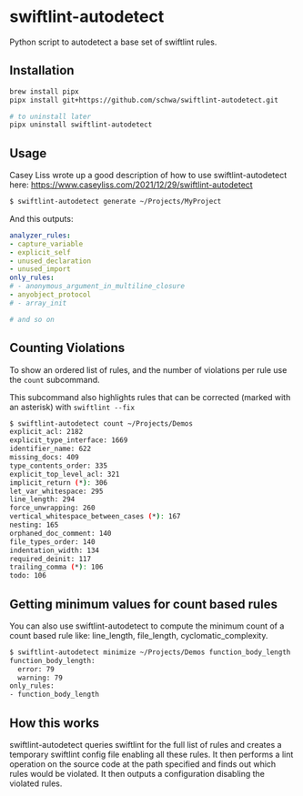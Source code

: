 # swiftlint-autodetect

Python script to autodetect a base set of swiftlint rules.

## Installation

```sh
brew install pipx
pipx install git+https://github.com/schwa/swiftlint-autodetect.git

# to uninstall later
pipx uninstall swiftlint-autodetect
```

## Usage

Casey Liss wrote up a good description of how to use swiftlint-autodetect here: https://www.caseyliss.com/2021/12/29/swiftlint-autodetect

```sh
$ swiftlint-autodetect generate ~/Projects/MyProject
```

And this outputs:

```yaml
analyzer_rules:
- capture_variable
- explicit_self
- unused_declaration
- unused_import
only_rules:
# - anonymous_argument_in_multiline_closure
- anyobject_protocol
# - array_init

# and so on
```

## Counting Violations

To show an ordered list of rules, and the number of violations per rule use the `count` subcommand.

This subcommand also highlights rules that can be corrected (marked with an asterisk) with `swiftlint --fix`

```sh
$ swiftlint-autodetect count ~/Projects/Demos
explicit_acl: 2182
explicit_type_interface: 1669
identifier_name: 622
missing_docs: 409
type_contents_order: 335
explicit_top_level_acl: 321
implicit_return (*): 306
let_var_whitespace: 295
line_length: 294
force_unwrapping: 260
vertical_whitespace_between_cases (*): 167
nesting: 165
orphaned_doc_comment: 140
file_types_order: 140
indentation_width: 134
required_deinit: 117
trailing_comma (*): 106
todo: 106
```

## Getting minimum values for count based rules

You can also use swiftlint-autodetect to compute the minimum count of a count based rule like: line_length, file_length,
cyclomatic_complexity.

```sh
$ swiftlint-autodetect minimize ~/Projects/Demos function_body_length
function_body_length:
  error: 79
  warning: 79
only_rules:
- function_body_length
```
## How this works

swiftlint-autodetect queries swiftlint for the full list of rules and creates a temporary swiftlint config file enabling all these rules. It then performs a lint operation on the source code at the path specified and finds out which rules would be violated. It then outputs a configuration disabling the violated rules.
